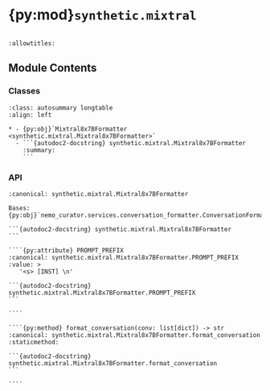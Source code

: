 # {py:mod}`synthetic.mixtral`

```{py:module} synthetic.mixtral
```

```{autodoc2-docstring} synthetic.mixtral
:allowtitles:
```

## Module Contents

### Classes

````{list-table}
:class: autosummary longtable
:align: left

* - {py:obj}`Mixtral8x7BFormatter <synthetic.mixtral.Mixtral8x7BFormatter>`
  - ```{autodoc2-docstring} synthetic.mixtral.Mixtral8x7BFormatter
    :summary:
    ```
````

### API

`````{py:class} Mixtral8x7BFormatter
:canonical: synthetic.mixtral.Mixtral8x7BFormatter

Bases: {py:obj}`nemo_curator.services.conversation_formatter.ConversationFormatter`

```{autodoc2-docstring} synthetic.mixtral.Mixtral8x7BFormatter
```

````{py:attribute} PROMPT_PREFIX
:canonical: synthetic.mixtral.Mixtral8x7BFormatter.PROMPT_PREFIX
:value: >
   '<s> [INST] \n'

```{autodoc2-docstring} synthetic.mixtral.Mixtral8x7BFormatter.PROMPT_PREFIX
```

````

````{py:method} format_conversation(conv: list[dict]) -> str
:canonical: synthetic.mixtral.Mixtral8x7BFormatter.format_conversation
:staticmethod:

```{autodoc2-docstring} synthetic.mixtral.Mixtral8x7BFormatter.format_conversation
```

````

`````
